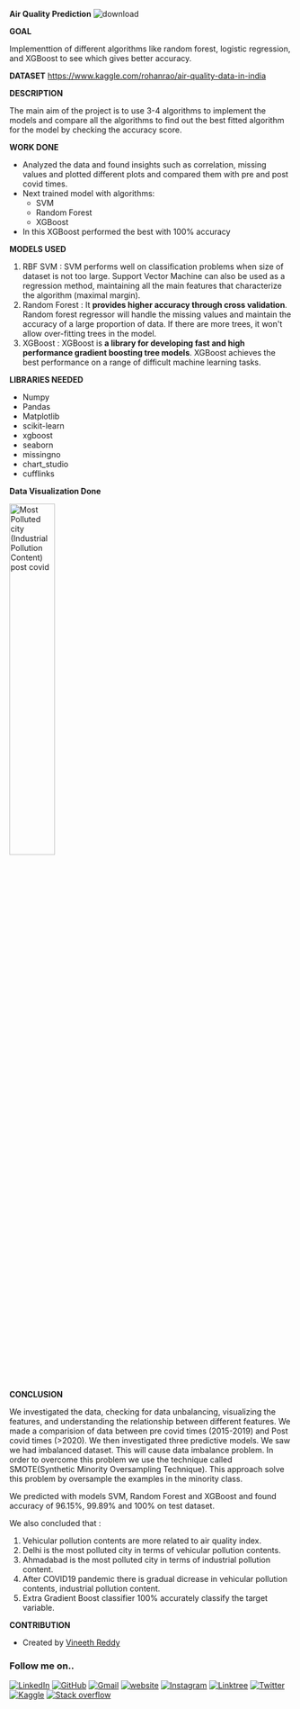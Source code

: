 
  

**Air Quality Prediction**
![download](https://miro.medium.com/max/750/0*lSmyb_1PgPUMZSkE.jpg)

**GOAL**

Implementtion of different algorithms like random forest, logistic regression, and XGBoost to see which gives better accuracy.


**DATASET**
https://www.kaggle.com/rohanrao/air-quality-data-in-india


**DESCRIPTION**

  

The main aim of the project is to use 3-4 algorithms to implement the models and compare all the algorithms to find out the best fitted algorithm for the model by checking the accuracy score.

  

**WORK DONE**

* Analyzed the data and found insights such as correlation, missing values and plotted different plots and compared them with pre and post covid times.
* Next trained model with algorithms:
	* SVM
	* Random Forest
	* XGBoost
* In this XGBoost performed the best with 100% accuracy 
  

**MODELS USED**

1. RBF SVM : SVM performs well on classification problems when size of dataset is not too large. Support Vector Machine can also be used as a regression method, maintaining all the main features that characterize the algorithm (maximal margin).
2. Random Forest : It **provides higher accuracy through cross validation**. Random forest regressor will handle the missing values and maintain the accuracy of a large proportion of data. If there are more trees, it won't allow over-fitting trees in the model.
3. XGBoost : XGBoost is **a library for developing fast and high performance gradient boosting tree models**. XGBoost achieves the best performance on a range of difficult machine learning tasks.

**LIBRARIES NEEDED**

* Numpy
* Pandas
* Matplotlib
* scikit-learn
* xgboost
* seaborn
* missingno
* chart_studio
* cufflinks
  
  

**Data Visualization Done**

<p float ="left">
<img src = "../https://github.com/VineethReddy1997/ML-World/blob/master/Air%20Quality%20Prediction/Images/Satisfaction_level_of_people_post_covid.jpg />
<img src = "../Images/most_polluted_cities_post_covid.jpg" alt="Most Polluted city (Industrial Pollution Content) post covid" title="Most Polluted city (Industrial Pollution Content) post covid" style="width:40%" />
</p>

**CONCLUSION**

  
We investigated the data, checking for data unbalancing, visualizing the features, and understanding the relationship between different features. We made a comparision of data between pre covid times (2015-2019) and Post covid times (>2020). We then investigated three predictive models.
We saw we had imbalanced dataset. This will cause data imbalance problem. In order to overcome this problem we use the technique called SMOTE(Synthetic Minority Oversampling Technique). This approach solve this problem by oversample the examples in the minority class.

We predicted with models SVM, Random Forest and XGBoost and found accuracy of 96.15%, 99.89% and 100% on test dataset.

We also concluded that :
1. Vehicular pollution contents are more related to air quality index.
2. Delhi is the most polluted city in terms of vehicular pollution contents.
3. Ahmadabad is the most polluted city in terms of industrial pollution content.
4. After COVID19 pandemic there is gradual dicrease in vehicular pollution contents, industrial pollution content.
5. Extra Gradient Boost classifier 100% accurately classify the target variable.
 
 
**CONTRIBUTION**

- Created by [Vineeth Reddy](https://linktr.ee/vineethreddy1997)

### Follow me on..
[![LinkedIn](https://img.shields.io/badge/linkedin-%230077B5.svg?style=for-the-badge&logo=linkedin&logoColor=white)](https://www.linkedin.com/in/vineethreddy1997/)
[![GitHub](https://img.shields.io/badge/github-%23121011.svg?style=for-the-badge&logo=github&logoColor=white)](https://github.com/VineethReddy1997)
[![Gmail](https://img.shields.io/badge/Gmail-D14836?style=for-the-badge&logo=gmail&logoColor=white)](mailto:vineethreddywithds@gmail.com)
[![website](https://img.shields.io/badge/website-000000?style=for-the-badge&logo=About.me&logoColor=white)](https://vineethdata.github.io/)
[![Instagram](https://img.shields.io/badge/Instagram-E4405F?style=for-the-badge&logo=instagram&logoColor=white)](https://www.instagram.com/vineeth_reddy_2426/)
[![Linktree](https://img.shields.io/badge/linktree-39E09B?style=for-the-badge&logo=linktree&logoColor=white)](https://linktr.ee/vineethreddy1997)
[![Twitter](https://img.shields.io/badge/Twitter-1DA1F2?style=for-the-badge&logo=twitter&logoColor=white)](https://twitter.com/gangulavineeth1)
[![Kaggle](https://img.shields.io/badge/Kaggle-20BEFF?style=for-the-badge&logo=Kaggle&logoColor=white)](https://www.kaggle.com/vineethreddygangula)
[![Stack overflow](https://img.shields.io/badge/Stack_Overflow-FE7A16?style=for-the-badge&logo=stack-overflow&logoColor=white)](https://stackoverflow.com/users/18168904/vineeth-reddy-gangula)




